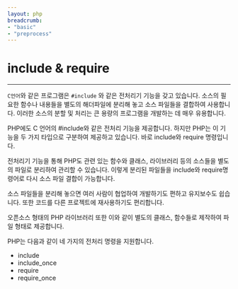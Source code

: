 ```yaml
---
layout: php
breadcrumb:
- "basic"
- "preprocess"
---
```


# include & require
---
`C언어`와 같은 프로그램은 `#include` 와 같은 전처리기 기능을 갖고 있습니다. 
소스의 필요한 함수나 내용들을 별도의 해더파일에 분리해 놓고 소스 파일들을 결합하여 사용합니다. 
이러한 소스의 분할 및 처리는 큰 용량의 프로그램을 개발하는 데 매우 유용합니다.  

PHP에도 C 언어의 #include와 같은 전처리 기능을 제공합니다. 
하지만 PHP는 이 기능을 두 가지 타입으로 구분하여 제공하고 있습니다. 바로 include와 require 명령입니다.  

전처리기 기능을 통해 PHP도 관련 있는 함수와 클래스, 라이브러리 등의 소스들을 별도의 파일로 분리하여 관리할 수 있습니다. 
이렇게 분리된 파일들을 include와 require명령어로 다시 소스 파일 결합이 가능합니다.  

소스 파일들을 분리해 놓으면 여러 사람이 협업하여 개발하기도 편하고 유지보수도 쉽습니다. 
또한 코드를 다른 프로젝트에 재사용하기도 편리합니다.  

오픈소스 형태의 PHP 라이브러리 또한 이와 같이 별도의 클래스, 함수들로 제작하여 파일 형태로 제공합니다.  

PHP는 다음과 같이 네 가지의 전처리 명령을 지원합니다.  

* include
* include_once
* require
* require_once

<br><br>